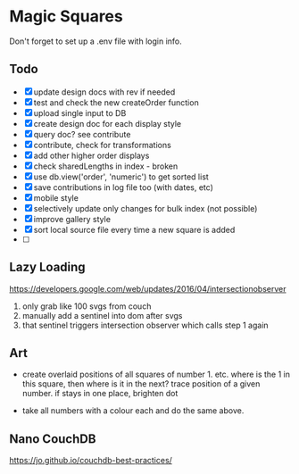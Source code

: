 # Magic Squares

Don't forget to set up a .env file with login info.



## Todo

- [x] update design docs with rev if needed
- [x] test and check the new createOrder function
- [x] upload single input to DB
- [x] create design doc for each display style
- [x] query doc? see contribute
- [x] contribute, check for transformations
- [x] add other higher order displays
- [x] check sharedLengths in index - broken
- [x] use db.view('order', 'numeric') to get sorted list
- [x] save contributions in log file too (with dates, etc)
- [x] mobile style
- [x] selectively update only changes for bulk index (not possible)
- [x] improve gallery style
- [x] sort local source file every time a new square is added
- [ ] 






## Lazy Loading

https://developers.google.com/web/updates/2016/04/intersectionobserver

1. only grab like 100 svgs from couch
2. manually add a sentinel into dom after svgs
3. that sentinel triggers intersection observer which calls step 1 again






## Art
- create overlaid positions of all squares of number 1. etc. where is the 1 in this square, then where is it in the next? trace position of a given number. if stays in one place, brighten dot

- take all numbers with a colour each and do the same above.






## Nano CouchDB

https://jo.github.io/couchdb-best-practices/
